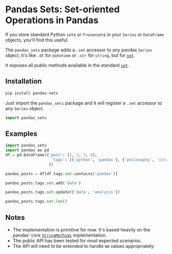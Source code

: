 # Pandas Sets: Set-oriented Operations in Pandas

If you store standard Python `set`s or `frozenset`s in your `Series` or `DataFrame` objects, you'll find this useful.

The `pandas_sets` package adds a `.set` accessor to any pandas `Series` object;
it's like `.dt` for `datetime` or `.str` for `string`, but for [`set`](https://docs.python.org/3.7/library/stdtypes.html#set).

It exposes all public methods available in the standard [`set`](https://docs.python.org/3.7/library/stdtypes.html#set).

## Installation
```bash
pip install pandas-sets
```
Just import the `pandas_sets` package and it will register a `.set` accessor to any `Series` object.

```python
import pandas_sets
```

## Examples
```python
import pandas_sets
import pandas as pd
df = pd.DataFrame({'post': [1, 2, 3, 4],
                    'tags': [{'python', 'pandas'}, {'philosophy', 'strategy'}, {'scikit-learn'}, {'pandas'}]
                   })

pandas_posts = df[df.tags.set.contains('pandas')]

pandas_posts.tags.set.add('data')

pandas_posts.tags.set.update({'data', 'analysis'})

pandas_posts.tags.set.len()
```

## Notes
* The implementation is primitive for now. It's based heavily on the pandas' core [`StringMethods`](https://github.com/pandas-dev/pandas/blob/52a2bb490556a86c5f756465320c18977dbe1c36/pandas/core/strings.py#L1783) implementation.
* The public API has been tested for most expected scenarios.
* The API will need to be extended to handle `NA` values appropriately.
